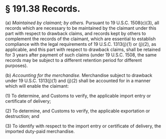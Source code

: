 # § 191.38   Records.

(a) *Maintained by claimant; by others.* Pursuant to 19 U.S.C. 1508(c)(3), all records which are necessary to be maintained by the claimant under this part with respect to drawback claims, and records kept by others to complement the records of the claimant, which are essential to establish compliance with the legal requirements of 19 U.S.C. 1313(j)(1) or (j)(2), as applicable, and this part with respect to drawback claims, shall be retained for 3 years after payment of such claims (under 19 U.S.C. 1508, the same records may be subject to a different retention period for different purposes).


(b) *Accounting for the merchandise.* Merchandise subject to drawback under 19 U.S.C. 1313(j)(1) and (j)(2) shall be accounted for in a manner which will enable the claimant:


(1) To determine, and Customs to verify, the applicable import entry or certificate of delivery;


(2) To determine, and Customs to verify, the applicable exportation or destruction; and


(3) To identify with respect to the import entry or certificate of delivery, the imported duty-paid merchandise.




